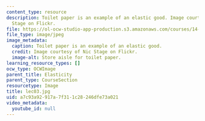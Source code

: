 ```yaml
---
content_type: resource
description: Toilet paper is an example of an elastic good. Image courtesy of Nic
  Stage on Flickr.
file: https://ol-ocw-studio-app-production.s3.amazonaws.com/courses/14-01sc-principles-of-microeconomics-fall-2011/a7c93a92917a7f311c28246dfe73a021_lec03.jpg
file_type: image/jpeg
image_metadata:
  caption: Toilet paper is an example of an elastic good.
  credit: Image courtesy of Nic Stage on Flickr.
  image-alt: Store aisle for toilet paper.
learning_resource_types: []
ocw_type: OCWImage
parent_title: Elasticity
parent_type: CourseSection
resourcetype: Image
title: lec03.jpg
uid: a7c93a92-917a-7f31-1c28-246dfe73a021
video_metadata:
  youtube_id: null
---
```

